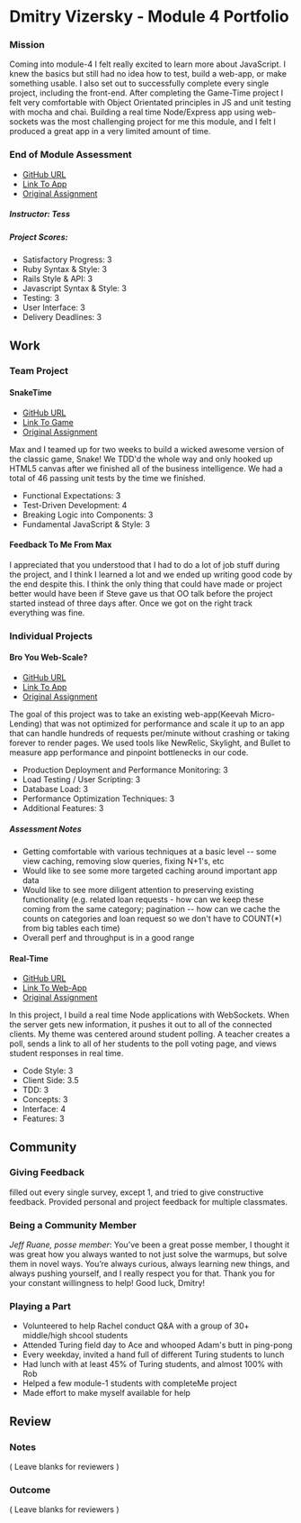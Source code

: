 # Dmitry Vizersky - Module 4 Portfolio

### Mission

Coming into module-4 I felt really excited to learn more about JavaScript. I knew the basics but still had no idea how to test, build a web-app, or make something usable. I also set out to successfully complete every single project, including the front-end. After completing the Game-Time project I felt very comfortable with Object Orientated principles in JS and unit testing with mocha and chai. Building a real time Node/Express app using web-sockets was the most challenging project for me this module, and I felt I produced a great app in a very limited amount of time.

### End of Module Assessment


* [GitHub URL](https://github.com/Dmitry1007/final-countdown)
* [Link To App](https://rocky-shore-9301.herokuapp.com/)
* [Original Assignment](https://gist.github.com/stevekinney/7423bf8d4a4a8622b386)

##### Instructor: Tess
##### Project Scores:

* Satisfactory Progress: 3
* Ruby Syntax & Style: 3
* Rails Style & API: 3
* Javascript Syntax & Style: 3
* Testing: 3
* User Interface: 3
* Delivery Deadlines: 3

## Work

### Team Project

#### SnakeTime

* [GitHub URL](https://github.com/Dmitry1007/snake-time/tree/master)
* [Link To Game](http://dmitry1007.github.io/snake-time/)
* [Original Assignment](https://github.com/turingschool/lesson_plans/blob/master/ruby_04-apis_and_scalability/gametime_project.markdown)

Max and I teamed up for two weeks to build a wicked awesome version of the classic game, Snake! We TDD'd the whole way and only hooked up HTML5 canvas after we finished all of the business intelligence. We had a total of 46 passing unit tests by the time we finished.

* Functional Expectations: 3
* Test-Driven Development: 4
* Breaking Logic into Components: 3
* Fundamental JavaScript & Style: 3

#### Feedback To Me From Max

I appreciated that you understood that I had to do a lot of job stuff during the project, and I think I learned a lot and we ended up writing good code by the end despite this. I think the only thing that could have made or project better would have been if Steve gave us that OO talk before the project started instead of three days after. Once we got on the right track everything was fine.

### Individual Projects

#### Bro You Web-Scale?

* [GitHub URL](https://github.com/Dmitry1007/keevah)
* [Link To App](https://scale-up-keevah.herokuapp.com/)
* [Original Assignment](https://github.com/turingschool/curriculum/blob/master/source/projects/the_scale_up.markdown)

The goal of this project was to take an existing web-app(Keevah Micro-Lending) that was not optimized for performance and scale it up to an app that can handle hundreds of requests per/minute without crashing or taking forever to render pages. We used tools like NewRelic, Skylight, and Bullet to measure app performance and pinpoint bottlenecks in our code.

* Production Deployment and Performance Monitoring: 3
* Load Testing / User Scripting: 3
* Database Load: 3
* Performance Optimization Techniques: 3
* Additional Features: 3

##### Assessment Notes

* Getting comfortable with various techniques at a basic level -- some view caching, removing slow queries, fixing N+1's, etc
* Would like to see some more targeted caching around important app data
* Would like to see more diligent attention to preserving existing functionality (e.g. related loan requests - how can we keep these coming from the same category; pagination -- how can we cache the counts on categories and loan request so we don't have to COUNT(*) from big tables each time)
* Overall perf and throughput is in a good range

#### Real-Time

* [GitHub URL](https://github.com/Dmitry1007/real-hammer-time)
* [Link To Web-App](https://real-hammer-time.herokuapp.com/)
* [Original Assignment](https://github.com/turingschool/curriculum/blob/master/source/projects/real_time.markdown)

In this project, I build a real time Node applications with WebSockets. When the server gets new information, it pushes it out to all of the connected clients. My theme was centered around student polling. A teacher creates a poll, sends a link to all of her students to the poll voting page, and views student responses in real time.

* Code Style:  3
* Client Side: 3.5
* TDD:         3
* Concepts:    3
* Interface:   4
* Features:    3

## Community

### Giving Feedback

filled out every single survey, except 1, and tried to give constructive feedback. Provided personal and project feedback for multiple classmates.

### Being a Community Member

_Jeff Ruane, posse member_: You’ve been a great posse member, I thought it was great how you always wanted to not just solve the warmups, but solve them in novel ways. You’re always curious, always learning new things, and always pushing yourself, and I really respect you for that. Thank you for your constant willingness to help! Good luck, Dmitry!

### Playing a Part

* Volunteered to help Rachel conduct Q&A with a group of 30+ middle/high shcool students
* Attended Turing field day to Ace and whooped Adam's butt in ping-pong
* Every weekday, invited a hand full of different Turing students to lunch
* Had lunch with at least 45% of Turing students, and almost 100% with Rob
* Helped a few module-1 students with completeMe project
* Made effort to make myself available for help

## Review

### Notes

( Leave blanks for reviewers )

### Outcome

( Leave blanks for reviewers )
